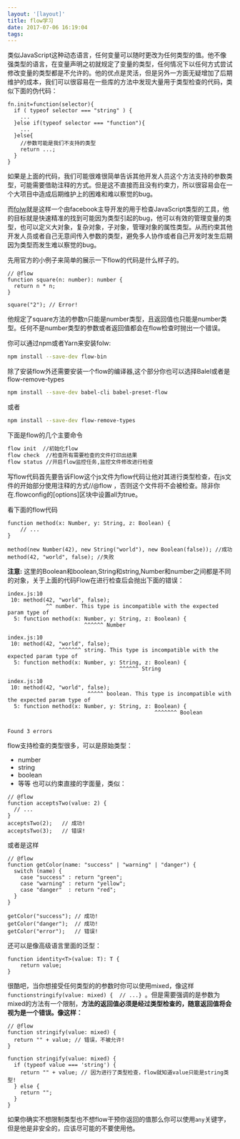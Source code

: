 ```yaml
---
layout: '[layout]'
title: flow学习
date: 2017-07-06 16:19:04
tags:
---
```


类似JavaScript这种动态语言，任何变量可以随时更改为任何类型的值。他不像强类型的语言，在变量声明之初就规定了变量的类型，任何情况下以任何方式尝试修改变量的类型都是不允许的。他的优点是灵活，但是另外一方面无疑增加了后期维护的成本，我们可以很容易在一些库的方法中发现大量用于类型检查的代码，类似下面的伪代码：

```
fn.init=function(selector){
  if ( typeof selector === "string" ) {
    ...
  }else if(typeof selector === "function"){
    ...
  }else{
    //参数可能是我们不支持的类型
    return ...;
  }
}
```
如果是上面的代码，我们可能很难很简单告诉其他开发人员这个方法支持的参数类型，可能需要借助注释的方式。但是这不直接而且没有约束力，所以很容易会在一个大项目中造成后期维护上的困难和难以察觉的bug。

而[folw](https://flow.org/en/)就是这样一个由facebook主导开发的用于检查JavaScript类型的工具，他的目标就是快速精准的找到可能因为类型引起的bug，他可以有效的管理变量的类型，也可以定义大对象，复杂对象，子对象，管理对象的属性类型。从而约束其他开发人员或者自己无意间传入参数的类型，避免多人协作或者自己开发时发生后期因为类型而发生难以察觉的bug。

先用官方的小例子来简单的展示一下flow的代码是什么样子的。
```
// @flow
function square(n: number): number {
  return n * n;
}

square("2"); // Error!
```
他规定了square方法的参数n只能是number类型，且返回值也只能是number类型。任何不是number类型的参数或者返回值都会在flow检查时抛出一个错误。

你可以通过npm或者Yarn来安装folw:
``` bash
npm install --save-dev flow-bin
```
除了安装flow外还需要安装一个flow的编译器,这个部分你也可以选择Balel或者是flow-remove-types
``` bash
npm install --save-dev babel-cli babel-preset-flow
```
或者
``` bash
npm install --save-dev flow-remove-types
```
下面是flow的几个主要命令
``` bash
flow init  //初始化flow
flow check  //检查所有需要检查的文件打印出结果
flow status //开启flow监控任务,监控文件修改进行检查
```

写flow代码首先要告诉Flow这个js文件为flow代码让他对其进行类型检查，在js文件的开始部分使用注释的方式//@flow ，否则这个文件将不会被检查。除非你在.flowconfig的[options]区块中设置all为true。

看下面的flow代码
```
function method(x: Number, y: String, z: Boolean) {
    // ...
}

method(new Number(42), new String("world"), new Boolean(false)); //成功
method(42, "world", false); //失败
```
**注意:** 这里的Boolean和boolean,String和string,Number和number之间都是不同的对象，关于上面的代码Flow在进行检查后会抛出下面的错误：

```
index.js:10
 10: method(42, "world", false);
            ^^ number. This type is incompatible with the expected param type of
  5: function method(x: Number, y: String, z: Boolean) {
                        ^^^^^^ Number

index.js:10
 10: method(42, "world", false);
                ^^^^^^^ string. This type is incompatible with the expected param type of
  5: function method(x: Number, y: String, z: Boolean) {
                                   ^^^^^^ String

index.js:10
 10: method(42, "world", false);
                         ^^^^^ boolean. This type is incompatible with the expected param type of
  5: function method(x: Number, y: String, z: Boolean) {
                                              ^^^^^^^ Boolean


Found 3 errors
```
flow支持检查的类型很多，可以是原始类型：
- number
- string
- boolean
- 等等
也可以约束直接的字面量，类似：
```
// @flow
function acceptsTwo(value: 2) {
  // ...
}
acceptsTwo(2);   // 成功!
acceptsTwo(3);   // 错误!
```
或者是这样
```
// @flow
function getColor(name: "success" | "warning" | "danger") {
  switch (name) {
    case "success" : return "green";
    case "warning" : return "yellow";
    case "danger"  : return "red";
  }
}

getColor("success"); // 成功!
getColor("danger");  // 成功!
getColor("error");   // 错误!
```
还可以是像高级语言里面的泛型：
```
function identity<T>(value: T): T {
    return value;
}
```
很酷吧，当你想接受任何类型的的参数时你可以使用mixed，像这样`functionstringify(value: mixed) {  // ...} `。但是需要强调的是参数为mixed的方法有一个限制，**方法的返回值必须是经过类型检查的，随意返回值将会视为是一个错误。像这样：**
```
// @flow
function stringify(value: mixed) {
  return "" + value; // 错误，不被允许!
}

function stringify(value: mixed) {
  if (typeof value === 'string') {
    return "" + value; // 因为进行了类型检查，flow就知道value只能是string类型!
  } else {
    return "";
  }
}
```
如果你确实不想限制类型也不想flow干预你返回的值那么你可以使用`any`关键字，但是他是非安全的，应该尽可能的不要使用他。

